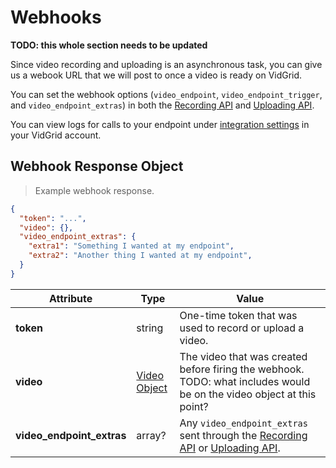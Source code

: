 # Webhooks

**TODO: this whole section needs to be updated**

Since video recording and uploading is an asynchronous task, you can give us a webook URL that we will post to once a video is ready on VidGrid.

You can set the webhook options (`video_endpoint`, `video_endpoint_trigger`, and `video_endpoint_extras`) in both the [Recording API](#recording-api) and [Uploading API](#uploading-api).

You can view logs for calls to your endpoint under <a href="https://app.vidgrid.com/integrations" target="_blank">integration settings</a> in your VidGrid account.

## Webhook Response Object

> Example webhook response.

```json
{
  "token": "...",
  "video": {},
  "video_endpoint_extras": {
    "extra1": "Something I wanted at my endpoint",
    "extra2": "Another thing I wanted at my endpoint",
  }
}
```

| Attribute | Type | Value |
| --------- | ---- | ----- |
| **token** | string | One-time token that was used to record or upload a video. |
| **video** | [Video Object](#video-object) | The video that was created before firing the webhook. TODO: what includes would be on the video object at this point? |
| **video_endpoint_extras** | array? | Any `video_endpoint_extras` sent through the [Recording API](#recording-api) or [Uploading API](#uploading-api). |